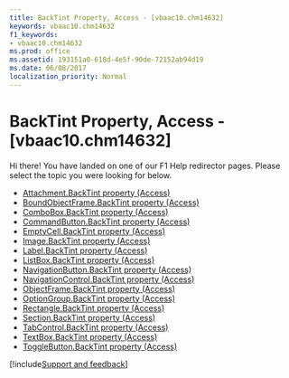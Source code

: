 ```yaml
---
title: BackTint Property, Access - [vbaac10.chm14632]
keywords: vbaac10.chm14632
f1_keywords:
- vbaac10.chm14632
ms.prod: office
ms.assetid: 193151a0-618d-4e5f-90de-72152ab94d19
ms.date: 06/08/2017
localization_priority: Normal
---
```



# BackTint Property, Access - [vbaac10.chm14632]

Hi there! You have landed on one of our F1 Help redirector pages. Please select the topic you were looking for below.

- [Attachment.BackTint property (Access)](https://msdn.microsoft.com/library/f81ef313-0b84-a061-c58d-e433b01167f4%28Office.15%29.aspx)
- [BoundObjectFrame.BackTint property (Access)](https://msdn.microsoft.com/library/ac815c96-c30f-57e0-01e8-db12fd98a50e%28Office.15%29.aspx)
- [ComboBox.BackTint property (Access)](https://msdn.microsoft.com/library/37f48215-abce-1628-7efc-ace0d4761873%28Office.15%29.aspx)
- [CommandButton.BackTint property (Access)](https://msdn.microsoft.com/library/db441cd0-bd88-2c76-aab1-ae846974b8bd%28Office.15%29.aspx)
- [EmptyCell.BackTint property (Access)](https://msdn.microsoft.com/library/dd3abfa8-6c50-2b03-c409-a1ca5e3ba0ff%28Office.15%29.aspx)
- [Image.BackTint property (Access)](https://msdn.microsoft.com/library/67654a62-b38d-fff1-8ec3-6b4fb9605988%28Office.15%29.aspx)
- [Label.BackTint property (Access)](https://msdn.microsoft.com/library/63825295-8bd1-6dfc-8bfc-3cb346b46ad0%28Office.15%29.aspx)
- [ListBox.BackTint property (Access)](https://msdn.microsoft.com/library/822bb0ff-5439-8150-5c3d-1738160ae654%28Office.15%29.aspx)
- [NavigationButton.BackTint property (Access)](https://msdn.microsoft.com/library/73193a90-481c-8be4-983f-cb3638a3609b%28Office.15%29.aspx)
- [NavigationControl.BackTint property (Access)](https://msdn.microsoft.com/library/cabea08c-a59c-ac0d-d40c-62f0e7b475ac%28Office.15%29.aspx)
- [ObjectFrame.BackTint property (Access)](https://msdn.microsoft.com/library/80c3d5f6-7240-9001-f035-0d464e8c49f2%28Office.15%29.aspx)
- [OptionGroup.BackTint property (Access)](https://msdn.microsoft.com/library/4e33a712-af8f-bffa-f6c8-0502fb292813%28Office.15%29.aspx)
- [Rectangle.BackTint property (Access)](https://msdn.microsoft.com/library/623b7f0d-b48d-c50f-a139-99b4853b885d%28Office.15%29.aspx)
- [Section.BackTint property (Access)](https://msdn.microsoft.com/library/c1e978c6-660c-8e2d-4bff-fe1f86db571d%28Office.15%29.aspx)
- [TabControl.BackTint property (Access)](https://msdn.microsoft.com/library/f54ecbec-7009-c0ae-83ad-95bc1d134657%28Office.15%29.aspx)
- [TextBox.BackTint property (Access)](https://msdn.microsoft.com/library/3740b360-334c-db71-9fb6-1f7aab304811%28Office.15%29.aspx)
- [ToggleButton.BackTint property (Access)](https://msdn.microsoft.com/library/21f063d1-28c4-d357-7d92-12c38a719295%28Office.15%29.aspx)

[!include[Support and feedback](~/includes/feedback-boilerplate.md)]